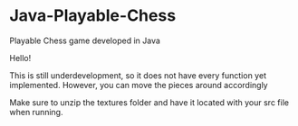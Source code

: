 # Java-Playable-Chess
Playable Chess game developed in Java

Hello!

This is still underdevelopment, so it does not have every function yet implemented.
However, you can move the pieces around accordingly

Make sure to unzip the textures folder and have it located with your src file when running.
